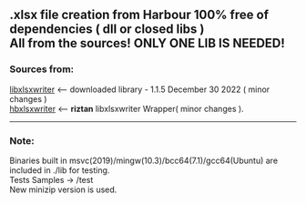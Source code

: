 ## .xlsx file creation from Harbour 100% free of  dependencies ( dll or closed libs ) <br> All from the sources! **ONLY ONE LIB IS NEEDED!**
### Sources from:

[libxlsxwriter](https://github.com/jmcnamara/libxlsxwriter)  <-- downloaded library - 1.1.5 December 30 2022 ( minor changes )<br>
[hbxlsxwriter](https://github.com/riztan/hbxlsxwriter)  <-- **riztan** libxlsxwriter Wrapper( minor changes ). 
***
### Note:
Binaries built in msvc(2019)/mingw(10.3)/bcc64(7.1)/gcc64(Ubuntu) are included in ./lib for testing.<br> 
Tests Samples -> /test<br>
New minizip version is used. 
